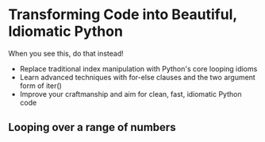 Transforming Code into Beautiful, Idiomatic Python
==================================================

When you see this, do that instead! 

* Replace traditional index manipulation with Python's core looping idioms
* Learn advanced techniques with for-else clauses and the two argument form of iter() 
* Improve your craftmanship and aim for clean, fast, idiomatic Python code

Looping over a range of numbers 
-------------------------------

